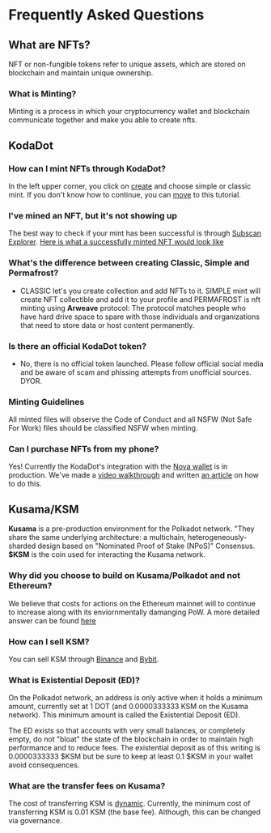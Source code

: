 # Frequently Asked Questions

## **What are NFTs?**

NFT or non-fungible tokens refer to unique assets, which are stored on blockchain and maintain unique ownership.

### **What is Minting?**

Minting is a process in which your cryptocurrency wallet and blockchain communicate together and make you able to create nfts.

## KodaDot

### **How can I mint NFTs through KodaDot?**

In the left upper corner, you click on [create](https://kodadot.xyz/rmrk/create) and choose simple or classic mint. If you don't know how to continue, you can [move](minting.md) to this tutorial.

### **I've mined an NFT, but it's not showing up**

The best way to check if your mint has been successful is through [Subscan Explorer](https://kusama.subscan.io/). [Here is what a successfully minted NFT would look like](https://kusama.subscan.io/extrinsic/6095478-1)

### **What's the difference between creating Classic, Simple and Permafrost?**

- CLASSIC let's you create collection and add NFTs to it. SIMPLE mint will create NFT collectible and add it to your profile and PERMAFROST is nft minting using **Arweave** protocol: The protocol matches people who have hard drive space to spare with those individuals and organizations that need to store data or host content permanently.

### **Is there an official KodaDot token?**

- No, there is no official token launched. Please follow official social media and be aware of scam and phissing attempts from unofficial sources. DYOR.

### **Minting Guidelines**
All minted files will observe the Code of Conduct and all NSFW (Not Safe For Work) files should be classified NSFW when minting.



### Can I purchase NFTs from my phone?

Yes! Currently the KodaDot's integration with the [Nova wallet](https://novawallet.io/) is in production. We've made a [video walkthrough](https://www.youtube.com/watch?v=xuPAcG4gKzA&t=4s) and written [an article](https://docs.kodadot.xyz/tutorials/how-to-kodadot-phone-ios.html#how-to-mint-nfts-from-ios-device) on how to do this.


## Kusama/KSM


**Kusama** is a pre-production environment for the Polkadot network. "They share the same underlying architecture: a multichain, heterogeneously-sharded design based on "Nominated Proof of Stake (NPoS)" Consensus.
**$KSM** is the coin used for interacting the Kusama network.



### **Why did you choose to build on Kusama/Polkadot and not Ethereum?**
We believe that costs for actions on the Ethereum mainnet will to continue to increase along with its enviornmentally damanging PoW. A more detailed answer can be found [here](https://github.com/kodadot/nft-gallery/issues/529)

### **How can I sell KSM?**
You can sell KSM through [Binance](https://www.binance.com/en) and [Bybit](https://www.bybit.com/en-US/).




### **What is Existential Deposit (ED)?**

On the Polkadot network, an address is only active when it holds a minimum amount, currently set at 1 DOT (and 0.0000333333 KSM on the Kusama network). This minimum amount is called the Existential Deposit (ED).

The ED exists so that accounts with very small balances, or completely empty, do not "bloat" the state of the blockchain in order to maintain high performance and to reduce fees. 
The existential deposit as of this writing is 0.0000333333 $KSM but be sure to keep at least 0.1 $KSM in your wallet avoid consequences.



### What are the transfer fees on Kusama?
The cost of transferring KSM is [dynamic](https://guide.kusama.network/docs/faq/#what-are-the-transfer-fees-for-kusama). Currently, the minimum cost of transferring KSM is 0.01 KSM (the base fee). Although, this can be changed via governance. 


